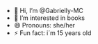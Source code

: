 - 👋 Hi, I’m @Gabrielly-MC
- 👀 I’m interested in books
- 😄 Pronouns: she/her
- ⚡ Fun fact: i´m 15 years old

<!---
Gabrielly-MC/Gabrielly-MC is a ✨ special ✨ repository because its `README.md` (this file) appears on your GitHub profile.
You can click the Preview link to take a look at your changes.
--->
